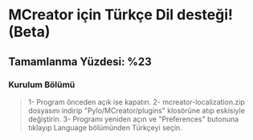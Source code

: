 # MCreator için Türkçe Dil desteği! (Beta)

## Tamamlanma Yüzdesi: %23


### Kurulum Bölümü
> 1- Program önceden açık ise kapatın.
> 2- mcreator-localization.zip dosyasını indirip "Pylo/MCreator/plugins" klosörüne atıp eskisiyle değiştirin.
> 3- Programı yeniden açın ve "Preferences" butonuna tıklayıp Language bölümünden Türkçeyi seçin.
